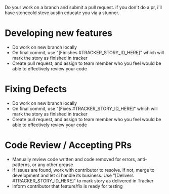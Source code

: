 Do your work on a branch and submit a pull request. if you don't do a pr, i'll have stonecold steve austin educate you via a stunner.

# Developing new features
* Do work on new branch locally
* On final commit, use "[Finishes #TRACKER_STORY_ID_HERE]" which will mark the story as finished in tracker
* Create pull request, and assign to team member who you feel would be able to effectively review your code

# Fixing Defects
* Do work on new branch locally
* On final commit, use "[Fixes #TRACKER_STORY_ID_HERE]" which will mark the story as finished in tracker
* Create pull request, and assign to team member who you feel would be able to effectively review your code

# Code Review / Accepting PRs
* Manually review code written and code removed for errors, anti-patterns, or any other grease
* If issues are found, work with contributor to resolve. If not, merge to development and let ci handle its business. Use "[Delivers #TRACKER_STORY_ID_HERE]" to mark story as delivered in Tracker
* Inform contributor that feature/fix is ready for testing